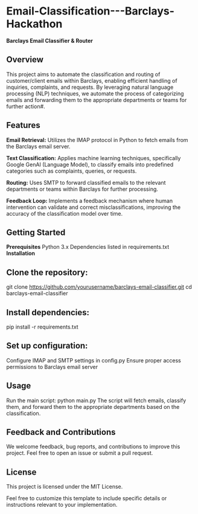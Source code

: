 # Email-Classification---Barclays-Hackathon
**Barclays Email Classifier & Router**

## **Overview**
This project aims to automate the classification and routing of customer/client emails within Barclays, enabling efficient handling of inquiries, complaints, and requests. By leveraging natural language processing (NLP) techniques, we automate the process of categorizing emails and forwarding them to the appropriate departments or teams for further action#.

##  **Features**
**Email Retrieval:** Utilizes the IMAP protocol in Python to fetch emails from the Barclays email server.

**Text Classification:** Applies machine learning techniques, specifically Google GenAI (Language Model), to classify emails into predefined categories such as complaints, queries, or requests.

**Routing:** Uses SMTP to forward classified emails to the relevant departments or teams within Barclays for further processing.

**Feedback Loop:** Implements a feedback mechanism where human intervention can validate and correct misclassifications, improving the accuracy of the classification model over time.

## **Getting Started**
**Prerequisites**
Python 3.x
Dependencies listed in requirements.txt
**Installation**
##  Clone the repository:
git clone https://github.com/yourusername/barclays-email-classifier.git
cd barclays-email-classifier
##  Install dependencies:
pip install -r requirements.txt
##  Set up configuration:
Configure IMAP and SMTP settings in config.py
Ensure proper access permissions to Barclays email server
## Usage
Run the main script:
python main.py
The script will fetch emails, classify them, and forward them to the appropriate departments based on the classification.
## Feedback and Contributions
We welcome feedback, bug reports, and contributions to improve this project. Feel free to open an issue or submit a pull request.

## License
This project is licensed under the MIT License.

Feel free to customize this template to include specific details or instructions relevant to your implementation.
